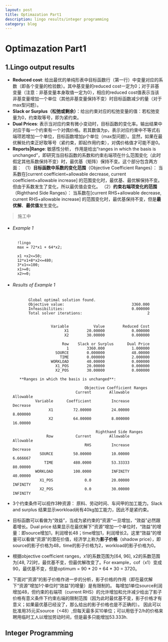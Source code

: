 ```yaml
---
layout: post
title: Optimazation Part1
description: lingo results/integer programming
category: blog
---
```


# Optimazation Part1

## 1.Lingo output results
- **Reduced cost**: 给出最优的单纯形表中目标函数行（第一行）中变量对应的系数（即各个变量的检验数）。其中基变量的reduced cost一定为0；对于非基变量（注意：非基变量本身取值一定为0），相应的reduced cost值表示当该非基变量增加一个单位（其他非基变量保持不变）时目标函数减少的量（对于max型问题）。
- **Slack or Surplus（松弛或剩余）**：给出约束对应的松弛变量的值：若松弛变量为0，约束取等号，即为紧约束。
- **Dual Prices**: 表示当对应约束有微小变动时，目标函数的变化率。输出结果中对应于每一个约束有一个对偶价格。若其数值为p，表示对应约束中不等式右端项若增加一个单位，目标函数增加p个单位（max型问题）。显然，如果在最优解处约束正好取等号（紧约束，即起作用约束），对偶价格值才可能不是0。
- **Reports|Range**: 敏感性分析， 作用是给出“ranges in which the basis is unchanged”，即研究当目标函数的系数和约束右端项在什么范围变化（此时假定其他系数保持不变）时，最优基（矩阵）保持不变。这个部分包含两方面：
（1）**目标函数中系数的变化范围**（Objective Coefficient Ranges）：
          当系数在[current coefficient+allowable decrease, current coefficient+allowable increase] 的范围变化时，最优基、最优解保持不变。但由于系数发生了变化，所以最优值会变化。
（2）**约束右端项变化的范围**（Righthand Side Ranges）：
当系数在[current RHS+allowable decrease, current RHS+allowable increase] 的范围变化时，最优基保持不变，但是**最优解**、**最优值**发生变化。
>施工中

- ###### Example 1

		!lingo
		max = 72*x1 + 64*x2;

		x1 +x2<=50;
		12*x1+8*x2<=480;
		3*x1<=100;
		x1>=0;
		x2>=0;

- ###### Results of Example 1
             Global optimal solution found.
             Objective value:                              3360.000
             Infeasibilities:                              0.000000
             Total solver iterations:                             2


                       Variable           Value        Reduced Cost
                             X1        20.00000            0.000000
                             X2        30.00000            0.000000

                            Row    Slack or Surplus      Dual Price
                              1        3360.000            1.000000
                         SOURCE        0.000000            48.00000
                           TIME        0.000000            2.000000
                       WORKLOAD        40.00000            0.000000
                         X1_POS        20.00000            0.000000
                         X2_POS        30.00000            0.000000

		 **Ranges in which the basis is unchanged**:

                                      Objective Coefficient Ranges
                                  Current        Allowable        Allowable
                Variable      Coefficient         Increase         Decrease
                      X1         72.00000         24.00000         8.000000
                      X2         64.00000         8.000000         16.00000

                                           Righthand Side Ranges
                     Row          Current        Allowable        Allowable
                                      RHS         Increase         Decrease
                  SOURCE         50.00000         10.00000         6.666667
                    TIME         480.0000         53.33333         80.00000
                WORKLOAD         100.0000         INFINITY         40.00000
                  X1_POS              0.0         20.00000         INFINITY
                  X2_POS              0.0         30.00000         INFINITY



- 3个约束条件可以视作3种资源： 原料、劳动时间、车间甲的加工能力。Slack and surplus 结果显示workload尚有40kg加工能力，因此不是紧约束。
- 目标函数可以看做为“效益”，当成为紧约束的“资源”一旦增加，“效益”必然跟着增长。Dual price 结果显示在最优解下“资源”增加一个单位时，“效益”的增量：即source增加1，利润增长48；time增加1，利润增长2。这里“效益”的增量可以看做“资源”的潜在价值，经济学上称为**影子价格**（shadow price），即source的影子价格为48，time的影子价格为2，workload的影子价格为0。
- 根据objective coefficient ranges，x1的系数范围为[64, 96], x2的系数范围为[48, 72]时，最优基不变，但最优解改变了。For example，cof（x1）变成90，最优基不变，但是optimum = 90 * 20 + 64 * 30 = 3720。
- 下面对“资源”的影子价格作进一步的分析，影子价格的作用（即在最优解下“资源”增加1个单位时“效益”的增量）是有限制的。 每增加1单位source利润增加48，但约束的右端项（current RHS）的允许增加和允许减少给出了影子价格有意义条件下约束右端的限制范围（因为此时最优基不变，影子价格才有意义；如果最优基已经没了，那么给出的影子价格也是不正确的）。 因此可以批准用35元买source（<48）,但每天最多买10单位；可以用低于2/h的价格来聘用临时工人以增加劳动时间，但是最多只能增加53.333h.


## Integer Programming



